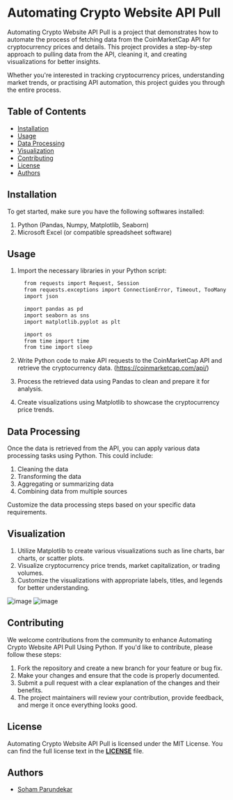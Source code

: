 
# Automating Crypto Website API Pull

Automating Crypto Website API Pull is a project that demonstrates how to automate the process of fetching data from the CoinMarketCap API for cryptocurrency prices and details. This project provides a step-by-step approach to pulling data from the API, cleaning it, and creating visualizations for better insights.

Whether you're interested in tracking cryptocurrency prices, understanding market trends, or practising API automation, this project guides you through the entire process.


## Table of Contents

- [ Installation ](#install)
- [ Usage ](#usage)
- [ Data Processing ](#src)
- [ Visualization ](#viz)
- [ Contributing ](#contri)
- [ License ](#license)
- [ Authors ](#auth)


<a name="install"></a>
## Installation

To get started, make sure you have the following softwares installed:

1. Python (Pandas, Numpy, Matplotlib, Seaborn)
2. Microsoft Excel (or compatible spreadsheet software)


<a name="usage"></a>
## Usage

1. Import the necessary libraries in your Python script:

   ```bash
     from requests import Request, Session
     from requests.exceptions import ConnectionError, Timeout, TooManyRedirects
     import json

     import pandas as pd
     import seaborn as sns
     import matplotlib.pyplot as plt

     import os
     from time import time
     from time import sleep
   ```

2. Write Python code to make API requests to the CoinMarketCap API and retrieve the cryptocurrency data. (https://coinmarketcap.com/api/)
3. Process the retrieved data using Pandas to clean and prepare it for analysis.
4. Create visualizations using Matplotlib to showcase the cryptocurrency price trends.


<a name="src"></a>
## Data Processing

Once the data is retrieved from the API, you can apply various data processing tasks using Python. This could include:

1. Cleaning the data
2. Transforming the data
3. Aggregating or summarizing data
4. Combining data from multiple sources

Customize the data processing steps based on your specific data requirements.


<a name="viz"></a>
## Visualization

1. Utilize Matplotlib to create various visualizations such as line charts, bar charts, or scatter plots.
2. Visualize cryptocurrency price trends, market capitalization, or trading volumes.
3. Customize the visualizations with appropriate labels, titles, and legends for better understanding.

![image](https://github.com/soham-parundekar/APIPull-Automation/assets/96282313/c51dbe69-85df-4565-9b53-6ba301754cc2) ![image](https://github.com/soham-parundekar/APIPull-Automation/assets/96282313/eafb9367-05ea-4f41-a875-6ed29b011892)


<a name="contri"></a>
## Contributing

We welcome contributions from the community to enhance Automating Crypto Website API Pull Using Python. If you'd like to contribute, please follow these steps:

1. Fork the repository and create a new branch for your feature or bug fix.
2. Make your changes and ensure that the code is properly documented.
3. Submit a pull request with a clear explanation of the changes and their benefits.
4. The project maintainers will review your contribution, provide feedback, and merge it once everything looks good.


<a name="license"></a>
## License

Automating Crypto Website API Pull is licensed under the MIT License. You can find the full license text in the [**LICENSE**](https://github.com/soham-parundekar/APIPull-Automation/blob/main/LICENSE) file.


## Authors

- [Soham Parundekar](https://www.github.com/soham-parundekar)
